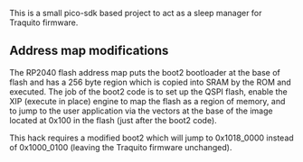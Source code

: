 
This is a small pico-sdk based project to act as a sleep manager for
Traquito firmware. 

## Address map modifications

The RP2040 flash address map puts the boot2 bootloader at the 
base of flash and has a 256 byte region which is copied into
SRAM by the ROM and executed. The job of the boot2 code is to
set up the QSPI flash, enable the XIP (execute in place) engine
to map the flash as a region of memory, and to jump to the user
application via the vectors at the base of the image located at
0x100 in the flash (just after the boot2 code).

This hack requires a modified boot2 which will jump to 
0x1018_0000 instead of 0x1000_0100 (leaving the Traquito
firmware unchanged). 

